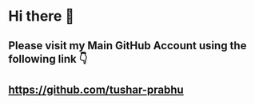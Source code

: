# Hi there 👋

## Please visit my Main GitHub Account using the following link 👇
## <a href="https://github.com/tushar-prabhu" alt="github.com/tushar-prabhu">https://github.com/tushar-prabhu</a>
